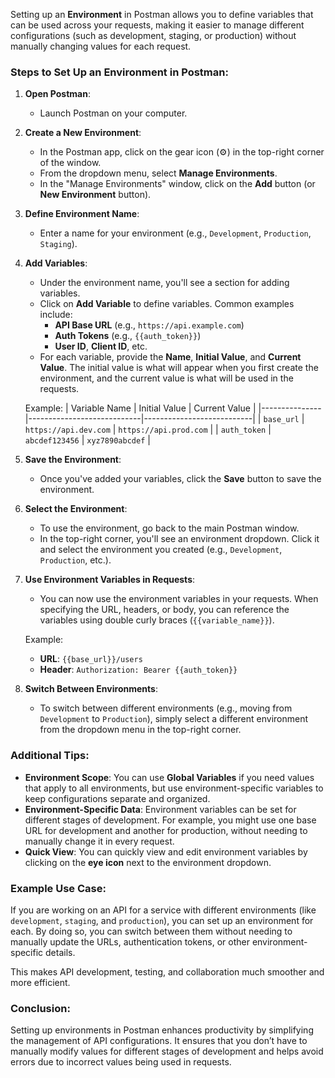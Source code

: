 Setting up an **Environment** in Postman allows you to define variables that can be used across your requests, making it easier to manage different configurations (such as development, staging, or production) without manually changing values for each request.

### Steps to Set Up an Environment in Postman:

1. **Open Postman**:
   - Launch Postman on your computer.

2. **Create a New Environment**:
   - In the Postman app, click on the gear icon (⚙️) in the top-right corner of the window.
   - From the dropdown menu, select **Manage Environments**.
   - In the "Manage Environments" window, click on the **Add** button (or **New Environment** button).

3. **Define Environment Name**:
   - Enter a name for your environment (e.g., `Development`, `Production`, `Staging`).

4. **Add Variables**:
   - Under the environment name, you'll see a section for adding variables.
   - Click on **Add Variable** to define variables. Common examples include:
     - **API Base URL** (e.g., `https://api.example.com`)
     - **Auth Tokens** (e.g., `{{auth_token}}`)
     - **User ID**, **Client ID**, etc.
   - For each variable, provide the **Name**, **Initial Value**, and **Current Value**. The initial value is what will appear when you first create the environment, and the current value is what will be used in the requests.

   Example:
   | Variable Name | Initial Value              | Current Value             |
   |---------------|----------------------------|---------------------------|
   | `base_url`    | `https://api.dev.com`       | `https://api.prod.com`    |
   | `auth_token`  | `abcdef123456`             | `xyz7890abcdef`           |

5. **Save the Environment**:
   - Once you've added your variables, click the **Save** button to save the environment.

6. **Select the Environment**:
   - To use the environment, go back to the main Postman window.
   - In the top-right corner, you'll see an environment dropdown. Click it and select the environment you created (e.g., `Development`, `Production`, etc.).
   
7. **Use Environment Variables in Requests**:
   - You can now use the environment variables in your requests. When specifying the URL, headers, or body, you can reference the variables using double curly braces (`{{variable_name}}`).
   
   Example:
   - **URL**: `{{base_url}}/users`
   - **Header**: `Authorization: Bearer {{auth_token}}`

8. **Switch Between Environments**:
   - To switch between different environments (e.g., moving from `Development` to `Production`), simply select a different environment from the dropdown menu in the top-right corner.

### Additional Tips:
- **Environment Scope**: You can use **Global Variables** if you need values that apply to all environments, but use environment-specific variables to keep configurations separate and organized.
- **Environment-Specific Data**: Environment variables can be set for different stages of development. For example, you might use one base URL for development and another for production, without needing to manually change it in every request.
- **Quick View**: You can quickly view and edit environment variables by clicking on the **eye icon** next to the environment dropdown.

### Example Use Case:
If you are working on an API for a service with different environments (like `development`, `staging`, and `production`), you can set up an environment for each. By doing so, you can switch between them without needing to manually update the URLs, authentication tokens, or other environment-specific details.

This makes API development, testing, and collaboration much smoother and more efficient.

### Conclusion:
Setting up environments in Postman enhances productivity by simplifying the management of API configurations. It ensures that you don’t have to manually modify values for different stages of development and helps avoid errors due to incorrect values being used in requests.
